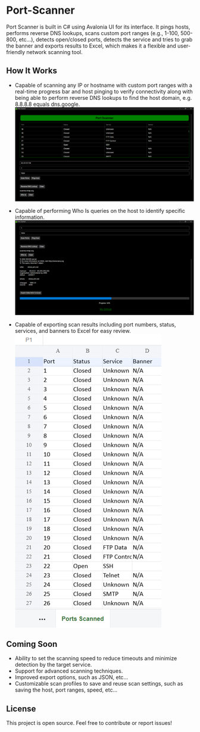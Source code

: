 # Port-Scanner

Port Scanner is built in C# using Avalonia UI for its interface. It pings hosts, performs reverse DNS lookups, scans custom port ranges (e.g., 1-100, 500-800, etc...), detects open/closed ports, detects the service and tries to grab the banner and exports results to Excel, which makes it a flexible and user-friendly network scanning tool.

## How It Works
- Capable of scanning any IP or hostname with custom port ranges with a real-time progress bar and host pinging to verify connectivity along with being able to perform reverse DNS lookups to find the host domain, e.g. 8.8.8.8 equals dns.google.
![Showcase of the port scanner, such as the data grid and input boxes](images/PortScanInProcess.png)

- Capable of performing Who Is queries on the host to identify specific information.
![Showcase of the Who Is query, which requests information about the host](images/PortScanWhoIs.png)

- Capable of exporting scan results including port numbers, status, services, and banners to Excel for easy review.  
![Showcase of the data grid being outputted to an excel spreadsheet, which includes the port, status, service and banner](images/PortScanToExcel.png)


## Coming Soon

- Ability to set the scanning speed to reduce timeouts and minimize detection by the target service.  
- Support for advanced scanning techniques.
- Improved export options, such as JSON, etc...
- Customizable scan profiles to save and reuse scan settings, such as saving the host, port ranges, speed, etc...


## License

This project is open source. Feel free to contribute or report issues!

